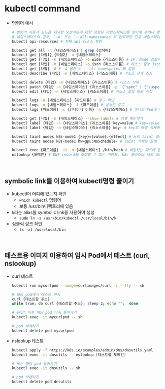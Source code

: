 # kubectl command
* 명령어 예시
  ~~~bash
  # 명령어 사용시 노드를 제외한 오브젝트에 대한 명령은 네임스페이스를 명시해 주어야 함
  # 네임스페이스의 경우, `-A` 또는 `--all-namespaces`로 입력하면 전체 네임스페이스로 선택됨
  kubectl api-resources # 전체 api 리소스 확인

  kubectl get all -n {네임스페이스} | grep {검색어}
  kubectl get {타입1},{타입2} -n {네임스페이스}
  kubectl get {타입} -n {네임스페이스} -o wide {리소스이름} # IP, Node 정보까지 모두 확인
  kubectl get {타입} -n {네임스페이스} -o json {리소스이름} # 리소스 정보 json형식으로 조회
  kubectl get {타입} -A # -A 옵션 = `--all-namespaces`와 같음
  kubectl describe {타입} -n {네임스페이스} {리소스이름} # 리소스 상세 조회

  kubectl delete {타입} -n {네임스페이스} {리소스이름} # 리소스 삭제
  kubectl patch {타입} -n {네임스페이스} {리소스이름} -p '{"spec" : {"suspend" : false }}' # -p옵션으로 JSON 또는 YAML 형식으로 전달된 패치를 적용
  kubectl edit {타입} -n {네임스페이스} {리소스이름} # 리소스 설정 정보 수정

  kubectl logs -n {네임스페이스} {파드이름} # 로그 확인
  kubectl logs -n {네임스페이스} -f {파드이름} # 실시간 로그
  kubectl logs {파드이름} -c {컨테이너 이름} -n {네임스페이스} # 하나의 Pod에 여러개 컨테이너 있는 경우

  kubectl get {타입} -n {네임스페이스} --show-labels # 라벨 확인하기
  kubectl label {타입} -n {네임스페이스} {리소스이름} key=value # key=value 라벨 붙이기
  kubectl label {타입} -n {네임스페이스} {리소스이름} key- # key로 라벨 삭제하기, key다음에 `-`붙이면 됨

  kubectl taint nodes k8s-node1 {key}={value}:{effect} # 노드 taint 설정, effect는 `NoSchedule` or `NoExecute`
  kubectl taint nodes k8s-node1 hw=gpu:NoSchedule- # Taint 삭제는 끝에 `-`만 붙이면 됨

  kubectl exec {파드이름} -it -n {네임스페이스} /bin/bash # 해당하는 파드에 접속, exit로 나올 수 있음
  nslookup {도메인} # DNS record를 조회할 수 있는 커맨드, k8s 클러스터 내의 오브젝트의 도메인도 검색 가능, ip를 확인할 수 있음
  ~~~

<br>

## symbolic link를 이용하여 kubectl명령 줄이기
* kubectl이 어디에 있는지 확인
  * `which kubectl` 명령어
  * 보통 /usr/bin디렉토리에 있음
* `k`라는 alias를 symbolic link를 사용하여 생성
  * `sudo ln -s /usr/bin/kubectl /usr/local/bin/k`
* 심볼릭 링크 확인
  * `ls -al /usr/local/bin`

<br>

## 테스트용 이미지 이용하여 임시 Pod에서 테스트 (curl, nslookup)
* curl 테스트
  ```sh
  kubectl run mycurlpod --image=curlimages/curl -i --tty -- sh

  # 해당 pod에서 테스트 하기
  curl {테스트할 주소}
  while true; do curl {테스트할 주소}; sleep 2; echo '';  done

  # exit 이후 해당 pod 다시 들어가기
  kubectl exec -it mycurlpod -- sh

  # pod 삭제하기
  kubectl delete pod mycurlpod
  ```
* nslookup 테스트
  ```sh
  kubectl apply -f https://k8s.io/examples/admin/dns/dnsutils.yaml
  kubectl exec -it dnsutils -- nslookup [테스트할 도메인]

  # 또는 해당 pod 들어가기
  kubectl exec -it dnsutils -- sh
  
  # pod 삭제하기
  kubectl delete pod dnsutils
  ```
